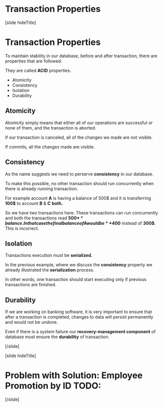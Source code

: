 # Transaction Properties

[slide hideTitle]

# Transaction Properties

To maintain stability in our database, before and after transaction, there are properties that are followed.

They are called **ACID** properties.
- Atomicity
- Consistency
- Isolation
- Durability

## Atomicity 

Atomicity simply means that either all of our operations are successful or none of them, and the transaction is aborted.

If our transaction is canceled, all of the changes we made are not visible.

If commits, all the changes made are visible.

## Consistency

As the name suggests we need to perserve **consistency** in our database. 

To make this possible, no other transaction should run concurrently when there is already running transaction.

For example account **A** is having a balance of 500$ and it is transferring **100$** to account **B** & **C** **both.**

So we have two transactions here. These transactions can run concurrently and both the transactions read **500$** balance. In that case the final balance of A would be **400$** instead of **300$**. This is incorrect.

## Isolation

Transactions execution must be **serialized.**

In the previous example, where we discuss the **consistency** property we already illustrated the **serialization** process.

In other words, one transaction should start executing only if previous transactions are finished.

## Durability

If we are working on banking software, it is very important to ensure that after a transaction is completed, changes to data will persist permanently 
and would not be undone.

Even if there is a system failure our **recovery-management component** of database must ensure the **durability** of transaction.


[/slide]

[slide hideTitle]
# Problem with Solution: Employee Promotion by ID TODO:



[/slide]